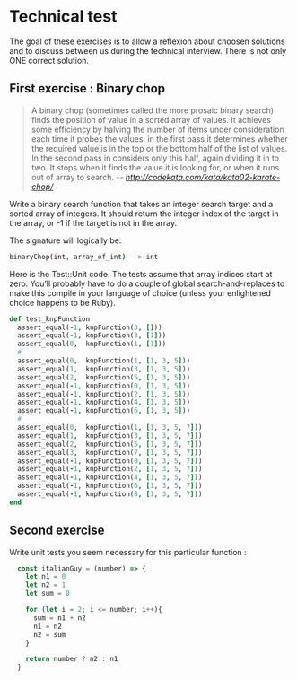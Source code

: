 # Technical test

The goal of these exercises is to allow a reflexion about choosen solutions and to discuss between us during the technical interview. There is not only ONE correct solution.

## First exercise : Binary chop

> A binary chop (sometimes called the more prosaic binary search) finds the position of value in a sorted array of values.
> It achieves some efficiency by halving the number of items under consideration each time it probes the values: in the
> first pass it determines whether the required value is in the top or the bottom half of the list of values.
> In the second pass in considers only this half, again dividing it in to two. It stops when it finds the value it is
> looking for, or when it runs out of array to search.
> -- <cite>http://codekata.com/kata/kata02-karate-chop/</cite>

Write a binary search function that takes an integer search target and a sorted array of integers. It should return the integer index of the target in the array, or -1 if the target is not in the array.

The signature will logically be:

```bash
binaryChop(int, array_of_int)  -> int
```

Here is the Test::Unit code. The tests assume that array indices start at zero. You’ll probably have to do a couple of global search-and-replaces to make this compile in your language of choice (unless your enlightened choice happens to be Ruby).

```ruby
def test_knpFunction
  assert_equal(-1, knpFunction(3, []))
  assert_equal(-1, knpFunction(3, [1]))
  assert_equal(0,  knpFunction(1, [1]))
  #
  assert_equal(0,  knpFunction(1, [1, 3, 5]))
  assert_equal(1,  knpFunction(3, [1, 3, 5]))
  assert_equal(2,  knpFunction(5, [1, 3, 5]))
  assert_equal(-1, knpFunction(0, [1, 3, 5]))
  assert_equal(-1, knpFunction(2, [1, 3, 5]))
  assert_equal(-1, knpFunction(4, [1, 3, 5]))
  assert_equal(-1, knpFunction(6, [1, 3, 5]))
  #
  assert_equal(0,  knpFunction(1, [1, 3, 5, 7]))
  assert_equal(1,  knpFunction(3, [1, 3, 5, 7]))
  assert_equal(2,  knpFunction(5, [1, 3, 5, 7]))
  assert_equal(3,  knpFunction(7, [1, 3, 5, 7]))
  assert_equal(-1, knpFunction(0, [1, 3, 5, 7]))
  assert_equal(-1, knpFunction(2, [1, 3, 5, 7]))
  assert_equal(-1, knpFunction(4, [1, 3, 5, 7]))
  assert_equal(-1, knpFunction(6, [1, 3, 5, 7]))
  assert_equal(-1, knpFunction(8, [1, 3, 5, 7]))
end
```

## Second exercise

Write unit tests you seem necessary for this particular function :

```javascript
  const italianGuy = (number) => {
    let n1 = 0
    let n2 = 1
    let sum = 0

    for (let i = 2; i <= number; i++){
      sum = n1 + n2
      n1 = n2
      n2 = sum
    }

    return number ? n2 : n1
  }
```

